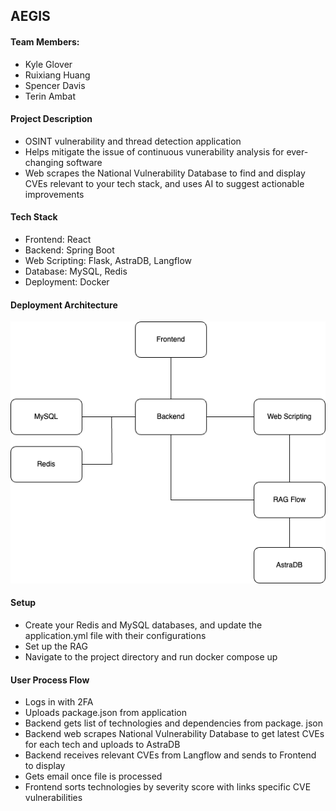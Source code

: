<h2>AEGIS</h2>

<h4>Team Members:</h4>
<ul>
  <li>Kyle Glover</li>
  <li>Ruixiang Huang</li>
  <li>Spencer Davis</li>
  <li>Terin Ambat</li>
</ul>

<h4>Project Description</h4>
<ul>
  <li>OSINT vulnerability and thread detection application</li>
  <li>Helps mitigate the issue of continuous vunerability analysis for ever-changing software</li>
  <li>Web scrapes the National Vulnerability Database to find and display CVEs relevant to your tech stack, and uses AI to suggest actionable improvements</li>
</ul>

<h4>Tech Stack</h4>
<ul>
  <li>Frontend: React</li>
  <li>Backend: Spring Boot</li>
  <li>Web Scripting: Flask, AstraDB, Langflow</li>
  <li>Database: MySQL, Redis</li>
  <li>Deployment: Docker</li>
</ul>

#### Deployment Architecture
![Deployment Architecture Diagram](DeploymentArchitecture.png)

<h4>Setup</h4>
<ul>
  <li>Create your Redis and MySQL databases, and update the application.yml file with their configurations</li>
  <li>Set up the RAG</li>
  <li>Navigate to the project directory and run docker compose up</li>
</ul>

<h4>User Process Flow</h4>
<ul>
  <li>Logs in with 2FA</li>
  <li>Uploads package.json from application</li>
  <li>Backend gets list of technologies and dependencies from package. json</li>
  <li>Backend web scrapes National Vulnerability Database to get latest CVEs for each tech and uploads to AstraDB</li>
  <li>Backend receives relevant CVEs from Langflow and sends to Frontend to display</li>
  <li>Gets email once file is processed</li>
  <li>Frontend sorts technologies by severity score with links specific CVE vulnerabilities</li>
</ul>
